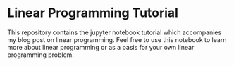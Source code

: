 # Linear Programming Tutorial

This repository contains the jupyter notebook tutorial which accompanies my blog post on linear programming. Feel free to use this notebook to learn more about linear programming or as a basis for your own linear programming problem.
